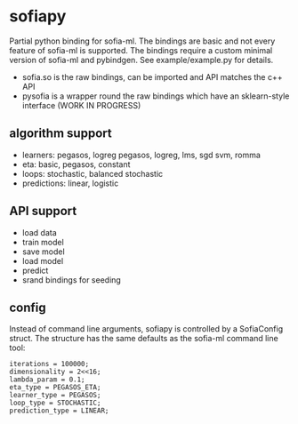 sofiapy
=======

Partial python binding for sofia-ml. The bindings are basic and not every feature of  sofia-ml is supported. 
The bindings require a custom minimal version of sofia-ml and pybindgen. See example/example.py for details.

* sofia.so is the raw bindings, can be imported and API matches the c++ API
* pysofia is a wrapper round the raw bindings which have an sklearn-style interface (WORK IN PROGRESS)

algorithm support
------------------
* learners: pegasos, logreg pegasos, logreg, lms, sgd svm, romma
* eta: basic, pegasos, constant
* loops: stochastic, balanced stochastic
* predictions: linear, logistic

API support
-----------
* load data
* train model
* save model
* load model
* predict
* srand bindings for seeding

config
------
Instead of command line arguments, sofiapy is controlled by a SofiaConfig struct. The structure
has the same defaults as the sofia-ml command line tool:

    iterations = 100000;
    dimensionality = 2<<16;
    lambda_param = 0.1;
    eta_type = PEGASOS_ETA;
    learner_type = PEGASOS;
    loop_type = STOCHASTIC;
    prediction_type = LINEAR;

